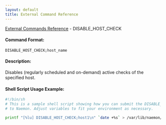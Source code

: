 ```yaml
---
layout: default
title: External Command Reference
---
```


<!--
************************************************
* AUTO GENERATED PAGE - USE ./update SCRIPT
************************************************
-->

<span class="glyphicon glyphicon-arrow-up"></span><a href="index.html"> External Commands Reference</a> - DISABLE_HOST_CHECK<br>


#### Command Format:

`DISABLE_HOST_CHECK;host_name`

#### Description:

Disables (regularly scheduled and on-demand) active checks of the specified host.

#### Shell Script Usage Example:

```sh
#!/bin/sh
# This is a sample shell script showing how you can submit the DISABLE_HOST_CHECK command
# to Naemon. Adjust variables to fit your environment as necessary.

printf "[%lu] DISABLE_HOST_CHECK;host1\n" `date +%s` > /var/lib/naemon/naemon.cmd
```



